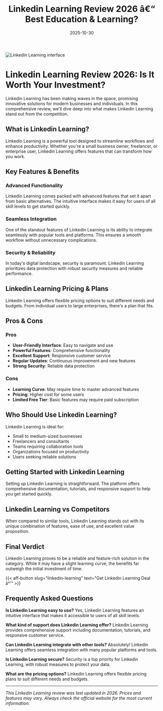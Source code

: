 ﻿---
title: "Linkedin Learning Review 2026 â€“ Best Education & Learning?"
date: 2025-10-30
draft: false
rating: 4.8
category: "Education & Learning"
tags: ["education-learning", "review", "2026"]
description: "Comprehensive Linkedin Learning review 2026. Discover if this  tool is the best choice for your needs."
keywords: "linkedin-learning, Linkedin Learning, review, education & learning, 2026, best education & learning"
image: "https://images.unsplash.com/photo-1522202176988-66273c2fd55f?w=800&h=400&fit=crop&crop=center"
---

![Linkedin Learning interface](https://images.unsplash.com/photo-1522202176988-66273c2fd55f?w=800&h=400&fit=crop&crop=center)

# Linkedin Learning Review 2026: Is It Worth Your Investment?

Linkedin Learning has been making waves in the  space, promising innovative solutions for modern businesses and individuals. In this comprehensive review, we'll dive deep into what makes Linkedin Learning stand out from the competition.

## What is Linkedin Learning?

Linkedin Learning is a powerful  tool designed to streamline workflows and enhance productivity. Whether you're a small business owner, freelancer, or enterprise user, Linkedin Learning offers features that can transform how you work.

## Key Features & Benefits

### Advanced Functionality
Linkedin Learning comes packed with advanced features that set it apart from basic alternatives. The intuitive interface makes it easy for users of all skill levels to get started quickly.

### Seamless Integration
One of the standout features of Linkedin Learning is its ability to integrate seamlessly with popular tools and platforms. This ensures a smooth workflow without unnecessary complications.

### Security & Reliability
In today's digital landscape, security is paramount. Linkedin Learning prioritizes data protection with robust security measures and reliable performance.

## Linkedin Learning Pricing & Plans

Linkedin Learning offers flexible pricing options to suit different needs and budgets. From individual users to large enterprises, there's a plan that fits.

## Pros & Cons

### Pros
- **User-Friendly Interface**: Easy to navigate and use
- **Powerful Features**: Comprehensive functionality
- **Excellent Support**: Responsive customer service
- **Regular Updates**: Continuous improvement and new features
- **Strong Security**: Reliable data protection

### Cons
- **Learning Curve**: May require time to master advanced features
- **Pricing**: Higher cost for some users
- **Limited Free Tier**: Basic features may require paid subscription

## Who Should Use Linkedin Learning?

Linkedin Learning is ideal for:
- Small to medium-sized businesses
- Freelancers and consultants
- Teams requiring collaboration tools
- Organizations focused on productivity
- Users seeking reliable  solutions

## Getting Started with Linkedin Learning

Setting up Linkedin Learning is straightforward. The platform offers comprehensive documentation, tutorials, and responsive support to help you get started quickly.

## Linkedin Learning vs Competitors

When compared to similar tools, Linkedin Learning stands out with its unique combination of features, ease of use, and excellent value proposition.

## Final Verdict

Linkedin Learning proves to be a reliable and feature-rich solution in the  category. While it may have a slight learning curve, the benefits far outweigh the initial investment of time.

{{< aff-button slug="linkedin-learning" text="Get Linkedin Learning Deal â†’" >}}

## Frequently Asked Questions

**Is Linkedin Learning easy to use?**
Yes, Linkedin Learning features an intuitive interface that makes it accessible to users of all skill levels.

**What kind of support does Linkedin Learning offer?**
Linkedin Learning provides comprehensive support including documentation, tutorials, and responsive customer service.

**Can Linkedin Learning integrate with other tools?**
Absolutely! Linkedin Learning offers seamless integration with many popular platforms and tools.

**Is Linkedin Learning secure?**
Security is a top priority for Linkedin Learning, with robust measures to protect your data.

**What are the pricing options?**
Linkedin Learning offers flexible pricing plans to suit different needs and budgets.

---

*This Linkedin Learning review was last updated in 2026. Prices and features may vary. Always check the official website for the most current information.*

